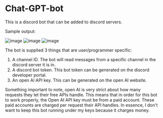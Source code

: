 # Chat-GPT-bot

This is a discord bot that can be added to discord servers. 

Sample output:

![image](https://user-images.githubusercontent.com/115193664/222065678-22813cfd-dbad-484f-9b85-38ac319bc960.png)
![image](https://user-images.githubusercontent.com/115193664/222065703-b3486bf4-f7b0-4c9b-af95-7ceccacd89a9.png)
![image](https://user-images.githubusercontent.com/115193664/222065731-64f10b46-7152-4c34-a315-145b50edf724.png)



The bot is supplied 3 things that are user/programmer specific:
1. A channel ID. The bot will read messages from a specific channel in the discord server it is in.
2. A discord bot token. This bot token can be generated on the discord developer portal.
3. An open AI API key. This can be generated on the open AI website.

Something important to note, open AI is very strict about how many requests they let their free APIs handle. This means that in order for this bot to work properly,
the Open AI API key must be from a paid account. These paid accounts are charged per request their API handles. In essence, I don't want to keep this bot running under
my keys because it charges money.
